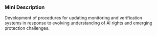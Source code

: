 ### Mini Description

Development of procedures for updating monitoring and verification systems in response to evolving understanding of AI rights and emerging protection challenges.
